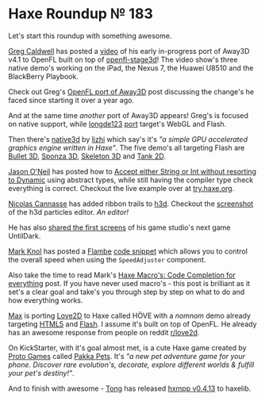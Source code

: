 [_template]: roundup.html
# Haxe Roundup № 183

Let's start this roundup with something awesome.

[Greg Caldwell][link 1] has posted a [video][link 2] of his early in-progress port of Away3D v4.1 to OpenFL built on top of [openfl-stage3d][link 3]! The video show's three native demo's working on the iPad, the Nexus 7, the Huawei U8510 and the BlackBerry Playbook.

Check out Greg's [OpenFL port of Away3D][link 4] post discussing the change's he faced since starting it over a year ago.

And at the same time *another* port of Away3D appears! Greg's is focused on native support, while [longde123][link 5] [port][link 6] target's WebGL and Flash.

Then there's [native3d][link 7] by [lizhi][link 8] which say's it's *"a simple GPU accelerated graphics engine written in Haxe"*. The five demo's all targeting Flash are [Bullet 3D][link 9], [Sponza 3D][link 10], [Skeleton 3D][link 11] and [Tank 2D][link 12].

[Jason O'Neil][link 13] has posted how to [Accept either String or Int without resorting to Dynamic][link 14] using abstract types, while still having the compiler type check everything is correct. Checkout the live example over at [try.haxe.org][link 15].

[Nicolas Cannasse][link 16] has added ribbon trails to [h3d][link 17]. Checkout the [screenshot][link 18] of the h3d particles editor. *An editor!*

He has also [shared the first screens][link 19] of his game studio's next game UntilDark.

[Mark Knol][link 20] has posted a [Flambe][link 21] [code snippet][link 22] which allows you to control the overall speed when using the `SpeedAdjuster` component.

Also take the time to read Mark's [Haxe Macro's: Code Completion for everything][link 23] post. If you have never used macro's - this post is brilliant as it set's a clear goal and take's you through step by step on what to do and how everything works.

[Max][link 24] is porting [Love2D][link 25] to Haxe called HÖVE with a *nomnom* demo already targeting [HTML5][link 26] and [Flash][link 27]. I assume it's built on top of OpenFL. He already has an awesome response from people on reddit [r/love2d][link 28].

On KickStarter, with it's goal almost met, is a cute Haxe game created by [Proto Games][link 29] called [Pakka Pets][link 30]. It's *"a new pet adventure game for your phone. Discover rare evolution's, decorate, explore different worlds &amp; fulfill your pet's destiny!"*.

And to finish with awesome - [Tong][link 31] has released [hxmpp v0.4.13][link 32] to haxelib.

[link 1]: https://twitter.com/Greg209 "Greg Caldwell"
[link 2]: https://www.youtube.com/watch?v=SycGAVuoWUU&amp;feature=youtu.be "video"
[link 3]: https://github.com/wighawag/openfl-stage3d "openfl-stage3d"
[link 4]: http://www.geepers.co.uk/?p=729 "OpenFL port of Away3D"
[link 5]: https://github.com/longde123?tab=repositories "longde123"
[link 6]: https://github.com/longde123/away3d-openfl "port"
[link 7]: https://github.com/matrix3d/native3d "native3d"
[link 8]: https://github.com/matrix3d?tab=repositories "lizhi"
[link 9]: http://matrix3d.github.io/as3/2013/08/06/bullet-3d/ "Bullet 3D"
[link 10]: http://matrix3d.github.io/as3/2013/09/12/sponza-3d/ "Sponza 3D"
[link 11]: http://matrix3d.github.io/as3/2013/10/12/skeleton-3d/ "Skeleton 3D"
[link 12]: http://matrix3d.github.io/as3/2013/11/28/tank-2d/ "Tank 2D"
[link 13]: https://twitter.com/jayoneil "Jason O&#8217;Neil"
[link 14]: http://jasono.co/2014/01/09/accept-either-string-or-int-without-resorting-to-dynamic/ "Accept either String or Int without resorting to Dynamic"
[link 15]: http://try.haxe.org/#21E29 "try.haxe.org"
[link 16]: https://twitter.com/ncannasse "Nicolas Cannasse"
[link 17]: https://github.com/ncannasse/h3d "h3d"
[link 18]: https://twitter.com/ncannasse/status/421929672931147777/photo/1/large "screenshot"
[link 19]: https://twitter.com/ncannasse/status/421661131145375744/photo/1/large "shared the first screens"
[link 20]: https://twitter.com/mknol "Mark Knol"
[link 21]: https://github.com/aduros/flambe "Flambe"
[link 22]: http://blog.stroep.nl/2014/01/flambe-snippet-speedadjuster/ "code snippet"
[link 23]: http://blog.stroep.nl/2014/01/haxe-macros/ "Haxe Macro&#8217;s: Code Completion for everything"
[link 24]: https://twitter.com/insweater "Max"
[link 25]: https://love2d.org/ "Love2D"
[link 26]: http://insweater.net/nomnom/ "HTML5"
[link 27]: https://dl.dropboxusercontent.com/u/59234284/love/nomnom/Love2D.swf "Flash"
[link 28]: http://www.reddit.com/r/love2d/comments/1ujrd3/something_awesomes_coming/ "r/love2d"
[link 29]: http://www.proto-games.com/ "Proto Games"
[link 30]: http://www.kickstarter.com/projects/1298607829/pakka-pets "Pakka Pets"
[link 31]: https://twitter.com/disktree "Tong"
[link 32]: http://lib.haxe.org/p/hxmpp "hxmpp v0.4.13"

